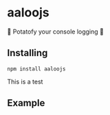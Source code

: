 # aaloojs

🥔 Potatofy your console logging 🥔

## Installing

`npm install aaloojs`

This is a test

## Example
